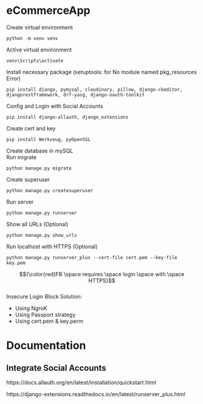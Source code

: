 # eCommerceApp
Create virtual environment

	python -m venv venv
Active virtual environment

	venv\Scripts\activate
Install necessary package (setuptools: for No module named pkg_resources Error)

	pip install django, pymysql, cloudinary, pillow, django-ckeditor, djangorestframework, drf-yasg, django-oauth-toolkit
Config and Login with Social Accounts

	pip install django-allauth, django_extensions
Create cert and key

	pip install Werkzeug, pyOpenSSL
<p>Create database in mySQL<br/>
Run migrate

	python manage.py migrate
Create superuser
	
	python manage.py createsuperuser
Run server

 	python manage.py runserver
Show all URLs (Optional)

	python manage.py show_urls
Run localhost with HTTPS (Optional)
	
	python manage.py runserver_plus --cert-file cert.pem --key-file key.pem
$${\color{red}FB \space requires \space login \space with \space HTTPS}$$ <br/>
Insecure Login Block Solution:
* Using NgroK
* Using Passport strategy
* Using cert.pem & key.perm

<h1>Documentation</h1>
<h2>Integrate Social Accounts</h2>
<p>https://docs.allauth.org/en/latest/installation/quickstart.html</p>
<p>https://django-extensions.readthedocs.io/en/latest/runserver_plus.html</p>
